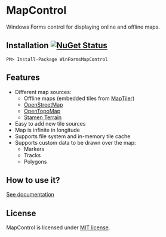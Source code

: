 # MapControl
Windows Forms control for displaying online and offline maps.

## Installation [![NuGet Status](http://img.shields.io/nuget/v/System.Windows.Forms.MapControl.svg?style=flat)](https://www.nuget.org/packages/System.Windows.Forms.MapControl/)
```
PM> Install-Package WinFormsMapControl
```

## Features

* Different map sources:
  * Offline maps (embedded tiles from [MapTiler](https://www.maptiler.com/copyright/))
  * [OpenStreetMap](https://www.openstreetmap.org/)
  * [OpenTopoMap](https://opentopomap.org/)
  * [Stamen Terrain](http://maps.stamen.com/terrain/)
* Easy to add new tile sources
* Map is infinite in longitude
* Supports file system and in-memory tile cache
* Supports custom data to be drawn over the map:
  * Markers
  * Tracks
  * Polygons

## How to use it?
[See documentation](/Docs/Index.md)

## License
MapControl is licensed under [MIT license](LICENSE).
